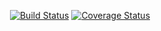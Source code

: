 <p align="center">
  <a href="https://travis-ci.org/declanelcocks/template"><img src="https://img.shields.io/travis/declanelcocks/template/staging.svg?style=flat-square" alt="Build Status" /></a>
  <a href="https://codecov.io/gh/declanelcocks/template/branch/staging"><img src="https://img.shields.io/codecov/c/github/declanelcocks/template/staging.svg?style=flat-square" alt="Coverage Status" /></a>
</p>
